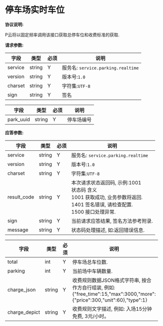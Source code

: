 # 停车场实时车位

**协议说明:**

P云将以固定频率调用该接口获取总停车位和收费标准的获取.

**请求参数:**

| 字段 | 类型 | 必须 | 说明|
| --- | --- | --- | --- |
| service | string | Y | 服务名: `service.parking.realtime` |
| version | string | Y | 版本号:`1.0`|
| charset | string | Y | 字符集:`UTF-8`|
| sign | string | Y | 签名|

| 字段 | 类型 | 必须 | 说明|
| --- | --- | --- | --- |
| park_uuid | string | Y | 停车场编号 |

**应答参数:**

| 字段 | 类型 | 必须 | 说明|
| --- | --- | --- | --- |
| service | string | Y | 服务名: `service.parking.realtime` |
| version | string | Y | 版本号:`1.0`|
| charset | string | Y | 字符集:`UTF-8`|
| result_code | string | Y | 本次请求状态返回码, 示例:1001<br/>状态码  含义<br/>1001  获取成功, 业务参数将返回.<br/>1401  签名错误, 请检查配置.<br/>1500  接口处理异常. |
| sign | string | Y | 当前请求应答结果, 签名方法参考附录. |
| message | string | Y | 状态码处理描述, 如:返回错误信息. |

| 字段 | 类型 | 必须 | 说明|
| --- | --- | --- | --- |
| total | int | Y | 停车场总车位数. |
| parking | int | Y | 当前场中车辆数量. |
| charge_json | string | Y | 收费规则数据JSON格式字符串, 按合作方自行组装, 例如: {"free_time":15,"max":3000,"more":{"price":300,"unit":60},"type":1} |
| charge_depict | string | Y | 收费规则文字描述, 例如: 入场15分钟免费, 3元/小时。 |
